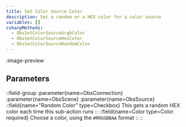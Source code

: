```yaml
---
title: Set Color Source Color
description: Set a random or a HEX color for a color source
variables: []
csharpMethods:
  - ObsSetColorSourceArgbColor
  - ObsSetColorSourceHexColor
  - ObsSetColorSourceRandomColor
---
```


:image-preview

## Parameters
::field-group
  :parameter{name=ObsConnection}
  :parameter{name=ObsScene}
  :parameter{name=ObsSource}
  ::field{name="Random Color" type=Checkbox}
    This gets a random HEX color each time this sub-action runs
  ::
  ::field{name=Color type=Color required}
    Choose a color, using the `#RRGGBBAA` format
  ::
::